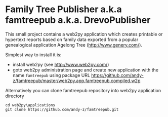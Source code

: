 Family Tree Publisher a.k.a famtreepub a.k.a. DrevoPublisher
============================================================

This small project contains a web2py application which creates printable or 
hypertext reports based on family data exported from a popular genealogical application 
Agelong Tree (http://www.genery.com/).

Simplest way to install it is:
* install web2py (see http://www.web2py.com/)
* goto web2py administration page and create new application with the name `famtreepub`
using package URL https://github.com/andy-z/famtreepub/master/web2py.app.famtreepub.compiled.w2p

Alternatively you can clone famtreepub repository into web2py application directory

    cd web2py\applications
    git clone https://github.com/andy-z/famtreepub.git
